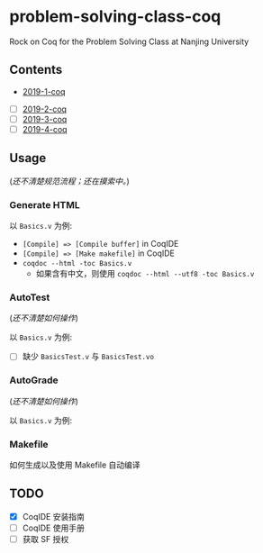 # problem-solving-class-coq
Rock on Coq for the Problem Solving Class at Nanjing University

## Contents
- [2019-1-coq](https://github.com/hengxin/problem-solving-class-coq/tree/master/2019-1-coq)
- [ ] [2019-2-coq]()
- [ ] [2019-3-coq]()
- [ ] [2019-4-coq]()

## Usage
(*还不清楚规范流程；还在摸索中。*)

### Generate HTML
以 `Basics.v` 为例:

- `[Compile] => [Compile buffer]` in CoqIDE
- `[Compile] => [Make makefile]` in CoqIDE
- `coqdoc --html -toc Basics.v`
  - 如果含有中文，则使用 `coqdoc --html --utf8 -toc Basics.v`

### AutoTest
(*还不清楚如何操作*)

以 `Basics.v` 为例:
- [ ] 缺少 `BasicsTest.v` 与 `BasicsTest.vo`

### AutoGrade
(*还不清楚如何操作*)

以 `Basics.v` 为例:

### Makefile
如何生成以及使用 Makefile 自动编译

## TODO
- [x] CoqIDE 安装指南
- [ ] CoqIDE 使用手册
- [ ] 获取 SF 授权
